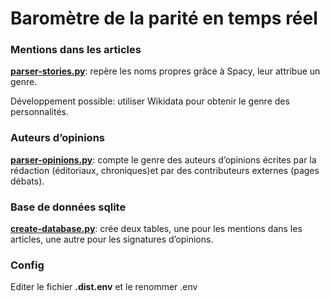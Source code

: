 # Baromètre de la parité en temps réel

### Mentions dans les articles
**[parser-stories.py](parser-stories.py)**: repère les noms propres grâce à Spacy, leur attribue un genre.

Développement possible: utiliser Wikidata pour obtenir le genre des personnalités.

### Auteurs d’opinions
**[parser-opinions.py](parser-opinions.py)**: compte le genre des auteurs d’opinions écrites par la rédaction (éditoriaux, chroniques)et par des contributeurs externes (pages débats).

### Base de données sqlite

**[create-database.py](create-database.py)**: crée deux tables, une pour les mentions dans les articles, une autre pour les signatures d’opinions.

### Config

Editer le fichier **.dist.env** et le renommer .env
